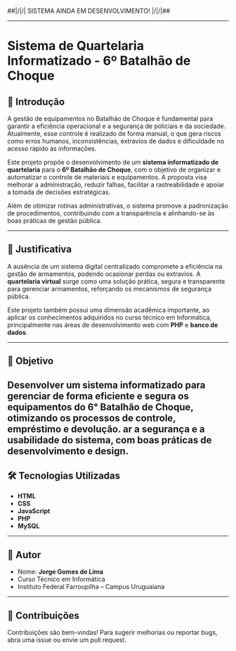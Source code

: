 ##|/\|/\| SISTEMA AINDA EM DESENVOLVIMENTO! |/\|/\|##

---

# Sistema de Quartelaria Informatizado - 6º Batalhão de Choque

## 📖 Introdução

A gestão de equipamentos no Batalhão de Choque é fundamental para garantir a eficiência operacional e a segurança de policiais e da sociedade. Atualmente, esse controle é realizado de forma manual, o que gera riscos como erros humanos, inconsistências, extravios de dados e dificuldade no acesso rápido às informações.

Este projeto propõe o desenvolvimento de um **sistema informatizado de quartelaria** para o **6º Batalhão de Choque**, com o objetivo de organizar e automatizar o controle de materiais e equipamentos. A proposta visa melhorar a administração, reduzir falhas, facilitar a rastreabilidade e apoiar a tomada de decisões estratégicas.

Além de otimizar rotinas administrativas, o sistema promove a padronização de procedimentos, contribuindo com a transparência e alinhando-se às boas práticas de gestão pública.

---

## 🎯 Justificativa

A ausência de um sistema digital centralizado compromete a eficiência na gestão de armamentos, podendo ocasionar perdas ou extravios. A **quartelaria virtual** surge como uma solução prática, segura e transparente para gerenciar armamentos, reforçando os mecanismos de segurança pública.

Este projeto também possui uma dimensão acadêmica importante, ao aplicar os conhecimentos adquiridos no curso técnico em Informática, principalmente nas áreas de desenvolvimento web com **PHP** e **banco de dados**.

---

## 🎯 Objetivo

Desenvolver um sistema informatizado para gerenciar de forma eficiente e segura os equipamentos do 6° Batalhão de Choque, otimizando os processos de controle, empréstimo e devolução.
ar a segurança e a usabilidade do sistema, com boas práticas de desenvolvimento e design.
---

## 🛠️ Tecnologias Utilizadas

* **HTML**
* **CSS**
* **JavaScript**
* **PHP**
* **MySQL**

---

## 👤 Autor

* Nome: **Jorge Gomes de Lima**
* Curso Técnico em Informática
* Instituto Federal Farroupilha – Campus Uruguaiana

---

## 🚀 Contribuições

Contribuições são bem-vindas! Para sugerir melhorias ou reportar bugs, abra uma issue ou envie um pull request.

